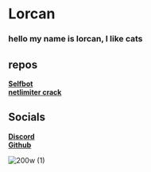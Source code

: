 # Lorcan
### hello my name is lorcan, I like cats 

## repos
**[Selfbot](https://github.com/Lorcan-1/lorcanselfbot)**  
**[netlimiter crack](https://github.com/Lorcan-1/NLcrack)**  


## Socials  

**[Discord](<https://discord.com/users/992499799284781147>)**  
**[Github](https://github.com/Lorcan-1)**




![200w (1)](https://github.com/user-attachments/assets/5ccf1d4f-8bb9-4678-8a5f-954c7c890a6c)

